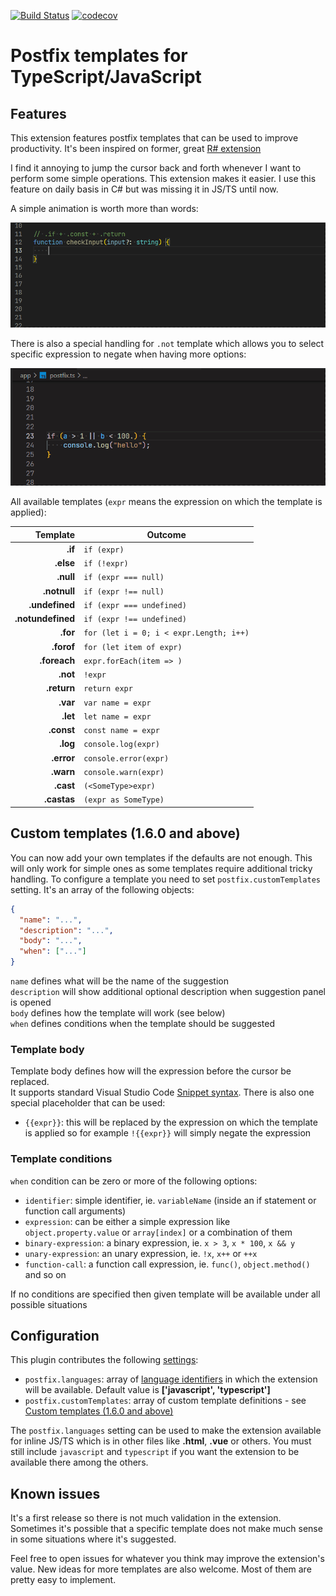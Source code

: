 [![Build Status](https://travis-ci.org/ipatalas/vscode-postfix-ts.svg?branch=master)](https://travis-ci.org/ipatalas/vscode-postfix-ts)
[![codecov](https://codecov.io/gh/ipatalas/vscode-postfix-ts/branch/master/graph/badge.svg)](https://codecov.io/gh/ipatalas/vscode-postfix-ts)

# Postfix templates for TypeScript/JavaScript

## Features

This extension features postfix templates that can be used to improve productivity.
It's been inspired on former, great [R# extension](https://github.com/controlflow/resharper-postfix)

I find it annoying to jump the cursor back and forth whenever I want to perform some simple operations. This extension makes it easier. I use this feature on daily basis in C# but was missing it in JS/TS until now.

A simple animation is worth more than words:

![feature X](images/demo.gif)

There is also a special handling for `.not` template which allows you to select specific expression to negate when having more options:

![feature X](images/demo-not.gif)

All available templates (`expr` means the expression on which the template is applied):

| Template          | Outcome |
| -------:          | ------- |
| **.if**           | `if (expr)` |
| **.else**         | `if (!expr)` |
| **.null**         | `if (expr === null)` |
| **.notnull**      | `if (expr !== null)` |
| **.undefined**    | `if (expr === undefined)` |
| **.notundefined** | `if (expr !== undefined)` |
| **.for**          | `for (let i = 0; i < expr.Length; i++)` |
| **.forof**        | `for (let item of expr)` |
| **.foreach**      | `expr.forEach(item => )` |
| **.not**          | `!expr` |
| **.return**       | `return expr` |
| **.var**          | `var name = expr` |
| **.let**          | `let name = expr` |
| **.const**        | `const name = expr` |
| **.log**          | `console.log(expr)` |
| **.error**        | `console.error(expr)` |
| **.warn**         | `console.warn(expr)` |
| **.cast**         | `(<SomeType>expr)` |
| **.castas**         | `(expr as SomeType)` |

## Custom templates (1.6.0 and above)

You can now add your own templates if the defaults are not enough. This will only work for simple ones as some templates require additional tricky handling.
To configure a template you need to set `postfix.customTemplates` setting. It's an array of the following objects:

```JSON
{
  "name": "...",
  "description": "...",
  "body": "...",
  "when": ["..."]
}
```

`name` defines what will be the name of the suggestion  
`description` will show additional optional description when suggestion panel is opened  
`body` defines how the template will work (see below)  
`when` defines conditions when the template should be suggested  

### Template body

Template body defines how will the expression before the cursor be replaced.  
It supports standard Visual Studio Code [Snippet syntax](https://code.visualstudio.com/docs/editor/userdefinedsnippets#_snippet-syntax).
There is also one special placeholder that can be used:

- `{{expr}}`: this will be replaced by the expression on which the template is applied so for example `!{{expr}}` will simply negate the expression  

### Template conditions

`when` condition can be zero or more of the following options:

- `identifier`: simple identifier, ie. `variableName` (inside an if statement or function call arguments)
- `expression`: can be either a simple expression like `object.property.value` or `array[index]` or a combination of them
- `binary-expression`: a binary expression, ie. `x > 3`, `x * 100`, `x && y`
- `unary-expression`: an unary expression, ie. `!x`, `x++` or `++x`
- `function-call`: a function call expression, ie. `func()`, `object.method()` and so on

If no conditions are specified then given template will be available under all possible situations

## Configuration

This plugin contributes the following [settings](https://code.visualstudio.com/docs/customization/userandworkspace):

- `postfix.languages`: array of [language identifiers](https://code.visualstudio.com/docs/languages/identifiers) in which the extension will be available. Default value is  **['javascript', 'typescript']**
- `postfix.customTemplates`: array of custom template definitions - see [Custom templates (1.6.0 and above)](#custom-templates-160-and-above)

The `postfix.languages` setting can be used to make the extension available for inline JS/TS which is in other files like **.html**, **.vue** or others. You must still include `javascript` and `typescript` if you want the extension to be available there among the others.

## Known issues

It's a first release so there is not much validation in the extension. Sometimes it's possible that a specific template does not make much sense in some situations where it's suggested.

Feel free to open issues for whatever you think may improve the extension's value. New ideas for more templates are also welcome. Most of them are pretty easy to implement.
